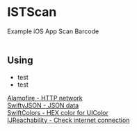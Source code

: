 # ISTScan
Example iOS App Scan Barcode <br>
<br>
<h2><b>Using</b></h2>
<ul>
  <li>test</li>
  <li>test</li>
</ul>
<a href="https://github.com/Alamofire/Alamofire">Alamofire - HTTP network</a> <br>
<a href="https://github.com/SwiftyJSON/SwiftyJSON">SwiftyJSON - JSON data</a> <br>
<a href="https://github.com/thii/SwiftColors">SwiftColors - HEX color for UIColor</a> <br>
<a href="https://github.com/Isuru-Nanayakkara/IJReachability">IJReachability - Check internet connection</a> <br>
